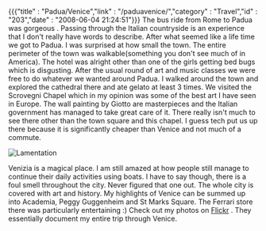 {{{"title" : "Padua/Venice","link" : "/paduavenice/","category" : "Travel","id" : "203","date" : "2008-06-04 21:24:51"}}}
The bus ride from Rome to Padua was gorgeous . Passing through the Italian countryside is an experience that I don't really have words to describe. After what seemed like a life time we got to Padua. I was surprised at how small the town. The entire perimeter of the town was walkable(something you don't see much of in America). The hotel was alright other than one of the girls getting bed bugs which is disgusting. After the usual round of art and music classes we were free to do whatever we wanted around Padua. I walked around the town and explored the cathedral there and ate gelato at least 3 times. We visited the Scrovegni Chapel which in my opinion was some of the best art I have seen in Europe. The wall painting by Giotto are masterpieces and the Italian government has managed to take great care of it. There really isn't much to see there other than the town square and this chapel. I guess tech put us up there because it is significantly cheaper than Venice and not much of a commute.
<!--more-->
![Lamentation](/img/upload/giotto_-_scrovegni_-_-36-_-_lamentation_the_mourning_of_christ-300x281.jpg "Lamentation")

Venizia is a magical place. I am still amazed at how people still manage to continue their daily activities using boats. I have to say though, there is a foul smell throughout the city. Never figured that one out. The whole city is covered with art and history. My highlights of Venice can be summed up into Academia, Peggy Guggenheim and St Marks Square. The Ferrari store there was particularly entertaining :) Check out my photos on [Flickr](http://www.flickr.com/photos/akshayp/sets/72157625260108771/ "Venice Photos") . They essentially document my entire trip through Venice.